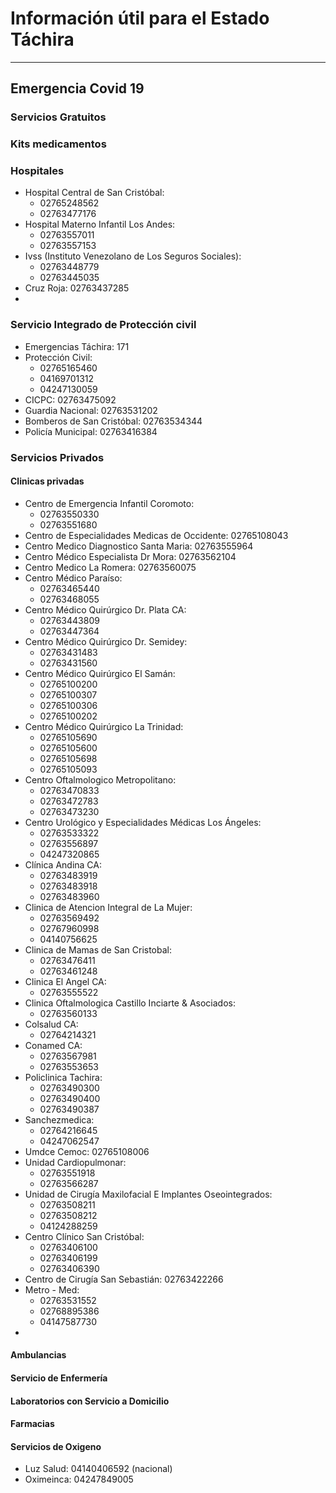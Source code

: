 
# Información útil para el Estado Táchira
---
## Emergencia Covid  19
  
### Servicios Gratuitos 

     
### Kits medicamentos

### Hospitales 
* Hospital Central de San Cristóbal: 
  * 02765248562
  * 02763477176
* Hospital Materno Infantil Los Andes: 
  * 02763557011
  * 02763557153
* Ivss (Instituto Venezolano de Los Seguros Sociales): 
  * 02763448779
  * 02763445035
* Cruz Roja: 02763437285
* 

 
### Servicio Integrado de Protección civil
* Emergencias Táchira: 171
* Protección Civil:
  * 02765165460
  * 04169701312
  * 04247130059
* CICPC: 02763475092
* Guardia Nacional: 02763531202
* Bomberos de San Cristóbal: 02763534344
* Policía Municipal: 02763416384

### Servicios Privados

#### Clinicas privadas
* Centro de Emergencia Infantil Coromoto: 
  * 02763550330
  * 02763551680
* Centro de Especialidades Medicas de Occidente: 02765108043
* Centro Medico Diagnostico Santa Maria: 02763555964
* Centro Médico Especialista Dr Mora: 02763562104
* Centro Medico La Romera: 02763560075
* Centro Médico Paraíso: 
  * 02763465440
  * 02763468055
* Centro Médico Quirúrgico Dr. Plata CA: 
  * 02763443809
  * 02763447364
* Centro Médico Quirúrgico Dr. Semidey:
  * 02763431483
  * 02763431560
* Centro Médico Quirúrgico El Samán:
  * 02765100200
  * 02765100307
  * 02765100306
  * 02765100202
* Centro Médico Quirúrgico La Trinidad: 
  * 02765105690
  * 02765105600
  * 02765105698
  * 02765105093
* Centro Oftalmologico Metropolitano: 
  * 02763470833
  * 02763472783
  * 02763473230
* Centro Urológico y Especialidades Médicas Los Ángeles: 
  * 02763533322
  * 02763556897
  * 04247320865
* Clínica Andina CA:
  * 02763483919
  * 02763483918
  * 02763483960
* Clinica de Atencion Integral de La Mujer: 
  * 02763569492
  * 02767960998
  * 04140756625
* Clinica de Mamas de San Cristobal: 
  * 02763476411
  * 02763461248
* Clinica El Angel CA: 
  * 02763555522
* Clinica Oftalmologica Castillo Inciarte & Asociados: 
  * 02763560133
* Colsalud CA: 
  * 02764214321
* Conamed CA: 
  * 02763567981
  * 02763553653
* Policlinica Tachira: 
  * 02763490300
  * 02763490400
  * 02763490387
* Sanchezmedica: 
  * 02764216645
  * 04247062547
* Umdce Cemoc: 02765108006
* Unidad Cardiopulmonar: 
  * 02763551918
  * 02763566287
* Unidad de Cirugía Maxilofacial E Implantes Oseointegrados:
  * 02763508211
  * 02763508212
  * 04124288259
* Centro Clínico San Cristóbal: 
  * 02763406100
  * 02763406199
  * 02763406390
* Centro de Cirugía San Sebastián: 02763422266
* Metro - Med: 
  * 02763531552
  * 02768895386
  * 04147587730
* 
#### Ambulancias

#### Servicio de Enfermería

#### Laboratorios con Servicio a Domicilio


#### Farmacias


#### Servicios de Oxigeno
* Luz Salud: 04140406592 (nacional)
* Oximeinca: 04247849005



